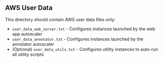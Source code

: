 ## AWS User Data
This directory should contain AWS user data files only:
* `user_data_web_server.txt` - Configures instances launched by the web app autoscaler
* `user_data_annotator.txt` - Configures instances launched by the annotator autoscaler
* (Optional) `user_data_utils.txt` - Configures utility instances to auto-run all utility scripts

